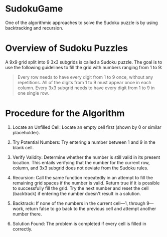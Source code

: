 # SudokuGame
One of the algorithmic approaches to solve the Sudoku puzzle is by using backtracking and recursion.
# Overview of Sudoku Puzzles
A 9x9 grid split into 9 3x3 subgrids is called a Sudoku puzzle. The goal is to use the following guidelines to fill the grid with numbers ranging from 1 to 9:

   > Every row needs to have every digit from 1 to 9 once, without any repetitions.
   > All of the digits from 1 to 9 must appear once in each column.
   > Every 3x3 subgrid needs to have every digit from 1 to 9 in one single row.
# Procedure for the Algorithm
1. Locate an Unfilled Cell: Locate an empty cell first (shown by 0 or similar placeholder).

2. Try Potential Numbers: Try entering a number between 1 and 9 in the blank cell.

3. Verify Validity: Determine whether the number is still valid in its present location. This entails verifying that the number for the current row, column, and 3x3 subgrid does not deviate from the Sudoku rules.

4. Recursion: Call the same function repeatedly in an attempt to fill the remaining grid spaces if the number is valid.
Return true if it is possible to successfully fill the grid.
Try the next number and reset the cell (backtrack) if entering the number doesn't result in a solution.

5. Backtrack: If none of the numbers in the current cell—1, through 9—work, return false to go back to the previous cell and attempt another number there.

6. Solution Found: The problem is completed if every cell is filled in correctly.


